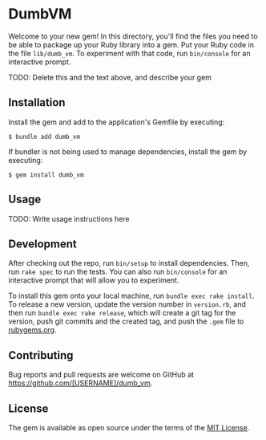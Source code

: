 # DumbVM

Welcome to your new gem! In this directory, you'll find the files you need to be able to package up your Ruby library into a gem. Put your Ruby code in the file `lib/dumb_vm`. To experiment with that code, run `bin/console` for an interactive prompt.

TODO: Delete this and the text above, and describe your gem

## Installation

Install the gem and add to the application's Gemfile by executing:

    $ bundle add dumb_vm

If bundler is not being used to manage dependencies, install the gem by executing:

    $ gem install dumb_vm

## Usage

TODO: Write usage instructions here

## Development

After checking out the repo, run `bin/setup` to install dependencies. Then, run `rake spec` to run the tests. You can also run `bin/console` for an interactive prompt that will allow you to experiment.

To install this gem onto your local machine, run `bundle exec rake install`. To release a new version, update the version number in `version.rb`, and then run `bundle exec rake release`, which will create a git tag for the version, push git commits and the created tag, and push the `.gem` file to [rubygems.org](https://rubygems.org).

## Contributing

Bug reports and pull requests are welcome on GitHub at https://github.com/[USERNAME]/dumb_vm.

## License

The gem is available as open source under the terms of the [MIT License](https://opensource.org/licenses/MIT).
